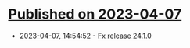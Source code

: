 # [Published on 2023-04-07](index.md)

* [2023-04-07, 14:54:52](https://lobste.rs/s/vdk44m/fx_release_24_1_0) - [Fx release 24.1.0](https://github.com/antonmedv/fx/releases/tag/24.1.0)

